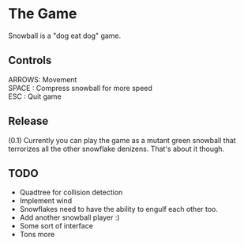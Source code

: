 The Game
========
Snowball is a "dog eat dog" game.

Controls
--------
ARROWS: Movement  
SPACE : Compress snowball for more speed  
ESC   : Quit game

Release
-------
(0.1) Currently you can play the game as a mutant green snowball that
terrorizes all the other snowflake denizens. That's about it though.

TODO
----
* Quadtree for collision detection
* Implement wind
* Snowflakes need to have the ability to engulf each other too.
* Add another snowball player :)
* Some sort of interface
* Tons more

